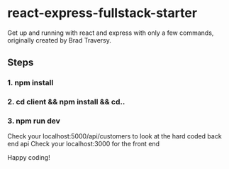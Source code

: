 # react-express-fullstack-starter
Get up and running with react and express with only a few commands, originally created by Brad Traversy.

## Steps

### 1. npm install
### 2. cd client && npm install && cd..
### 3. npm run dev

Check your localhost:5000/api/customers to look at the hard coded back end api
Check your localhost:3000 for the front end

Happy coding!
